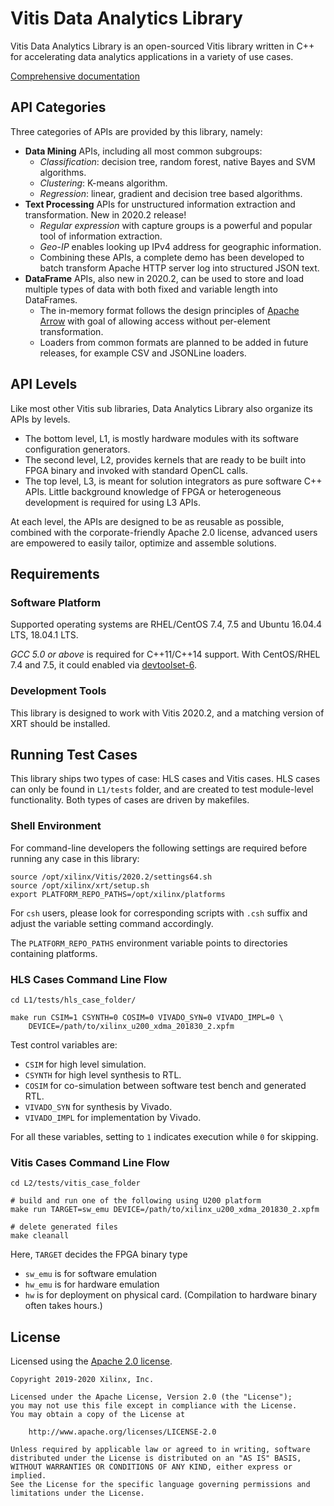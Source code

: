 # Vitis Data Analytics Library

Vitis Data Analytics Library is an open-sourced Vitis library written in C++ for accelerating
data analytics applications in a variety of use cases.

[Comprehensive documentation](https://xilinx.github.io/Vitis_Libraries/data_analytics/2020.2/index.html)

## API Categories

Three categories of APIs are provided by this library, namely:

* **Data Mining** APIs, including all most common subgroups:
  - _Classification_: decision tree, random forest, native Bayes and SVM algorithms.
  - _Clustering_: K-means algorithm.
  - _Regression_: linear, gradient and decision tree based algorithms.
* **Text Processing** APIs for unstructured information extraction and transformation. New in 2020.2 release!
  - _Regular expression_ with capture groups is a powerful and popular tool of information extraction.
  - _Geo-IP_ enables looking up IPv4 address for geographic information.
  - Combining these APIs, a complete demo has been developed to batch transform Apache HTTP server log into structured JSON text.
* **DataFrame** APIs, also new in 2020.2, can be used to store and load multiple types of data with both fixed and variable length into DataFrames.
  - The in-memory format follows the design principles of [Apache Arrow](https://arrow.apache.org/) with goal of allowing access
    without per-element transformation.
  - Loaders from common formats are planned to be added in future releases, for example CSV and JSONLine loaders.

## API Levels

Like most other Vitis sub libraries, Data Analytics Library also organize its APIs by levels.

* The bottom level, L1, is mostly hardware modules with its software configuration generators.
* The second level, L2, provides kernels that are ready to be built into FPGA binary and invoked with standard OpenCL calls.
* The top level, L3, is meant for solution integrators as pure software C++ APIs.
Little background knowledge of FPGA or heterogeneous development is required for using L3 APIs.

At each level, the APIs are designed to be as reusable as possible, combined with the corporate-friendly
Apache 2.0 license, advanced users are empowered to easily tailor, optimize and assemble solutions.


## Requirements

### Software Platform

Supported operating systems are RHEL/CentOS 7.4, 7.5 and Ubuntu 16.04.4 LTS, 18.04.1 LTS.

_GCC 5.0 or above_ is required for C++11/C++14 support.
With CentOS/RHEL 7.4 and 7.5, it could enabled via
[devtoolset-6](https://www.softwarecollections.org/en/scls/rhscl/devtoolset-6/).

### Development Tools

This library is designed to work with Vitis 2020.2,
and a matching version of XRT should be installed.

## Running Test Cases

This library ships two types of case: HLS cases and Vitis cases.
HLS cases can only be found in `L1/tests` folder, and are created to test module-level functionality.
Both types of cases are driven by makefiles.

### Shell Environment

For command-line developers the following settings are required before running any case in this library:

```console
source /opt/xilinx/Vitis/2020.2/settings64.sh
source /opt/xilinx/xrt/setup.sh
export PLATFORM_REPO_PATHS=/opt/xilinx/platforms
```

For `csh` users, please look for corresponding scripts with `.csh` suffix and adjust the variable setting command accordingly.

The `PLATFORM_REPO_PATHS` environment variable points to directories containing platforms.

### HLS Cases Command Line Flow

```console
cd L1/tests/hls_case_folder/

make run CSIM=1 CSYNTH=0 COSIM=0 VIVADO_SYN=0 VIVADO_IMPL=0 \
    DEVICE=/path/to/xilinx_u200_xdma_201830_2.xpfm
```

Test control variables are:

- `CSIM` for high level simulation.
- `CSYNTH` for high level synthesis to RTL.
- `COSIM` for co-simulation between software test bench and generated RTL.
- `VIVADO_SYN` for synthesis by Vivado.
- `VIVADO_IMPL` for implementation by Vivado.

For all these variables, setting to `1` indicates execution while `0` for skipping.

### Vitis Cases Command Line Flow

```console
cd L2/tests/vitis_case_folder

# build and run one of the following using U200 platform
make run TARGET=sw_emu DEVICE=/path/to/xilinx_u200_xdma_201830_2.xpfm

# delete generated files
make cleanall
```

Here, `TARGET` decides the FPGA binary type
- `sw_emu` is for software emulation
- `hw_emu` is for hardware emulation
- `hw` is for deployment on physical card. (Compilation to hardware binary often takes hours.)


## License

Licensed using the [Apache 2.0 license](https://www.apache.org/licenses/LICENSE-2.0).

    Copyright 2019-2020 Xilinx, Inc.
    
    Licensed under the Apache License, Version 2.0 (the "License");
    you may not use this file except in compliance with the License.
    You may obtain a copy of the License at
    
        http://www.apache.org/licenses/LICENSE-2.0
    
    Unless required by applicable law or agreed to in writing, software
    distributed under the License is distributed on an "AS IS" BASIS,
    WITHOUT WARRANTIES OR CONDITIONS OF ANY KIND, either express or implied.
    See the License for the specific language governing permissions and
    limitations under the License.

